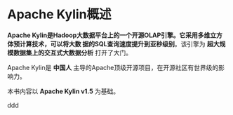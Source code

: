 Apache Kylin概述
================================================================================
**Apache Kylin是Hadoop大数据平台上的一个开源OLAP引擎。它采用多维立方体预计算技术，可以将大数
据的SQL查询速度提升到亚秒级别**。该引擎为 **超大规模数据集上的交互式大数据分析** 打开了大门。

Apache Kylin是 **中国人** 主导的Apache顶级开源项目，在开源社区有世界级的影响力。

本书内容以 **Apache Kylin v1.5** 为基础。


















ddd
